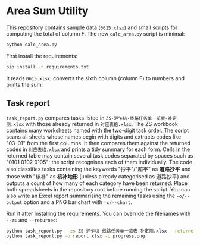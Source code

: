 # Area Sum Utility

This repository contains sample data (`0615.xlsx`) and small scripts for computing the total of column F. The new `calc_area.py` script is minimal:

```bash
python calc_area.py
```

First install the requirements:

```bash
pip install -r requirements.txt
```

It reads `0615.xlsx`, converts the sixth column (column F) to numbers and prints the sum.

## Task report

`task_report.py` compares tasks listed in
`ZS-沪乍杭-线路任务单一览表-补定测.xlsx` with those already returned in
`对应表格.xlsx`.
The ZS workbook contains many worksheets named with the two-digit task order. The script scans all sheets whose names begin with digits and extracts codes like "03-01" from the first columns.
It then compares them against the returned codes in `对应表格.xlsx` and prints a tidy summary for each form. Cells in the returned table may contain several task codes separated by spaces such as "0101 0102 0105"; the script recognises each of them individually. The code also classifies tasks containing the keywords "抄平"/"超平" as **道路抄平** and those with "核补" as **核补地形** (unless already categorised as 道路抄平) and outputs a count of how many of each category have been returned. Place both spreadsheets in the repository root before running the script. You can also write an Excel report summarising the remaining tasks using the `-o/--output` option and a PNG bar chart with `-c/--chart`.

Run it after installing the requirements. You can override the filenames with `--zs` and `--returned`:

```bash
python task_report.py --zs ZS-沪乍杭-线路任务单一览表-补定测.xlsx --returned 对应表格.xlsx
python task_report.py -o report.xlsx -c progress.png
```
